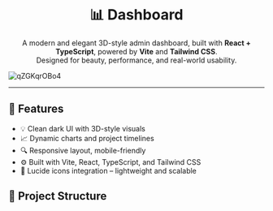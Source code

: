 <h1 align="center">📊 Dashboard</h1>

<p align="center">
  A modern and elegant 3D-style admin dashboard, built with <strong>React + TypeScript</strong>, powered by <strong>Vite</strong> and <strong>Tailwind CSS</strong>. <br/>
  Designed for beauty, performance, and real-world usability.
</p>

![qZGKqrOBo4](https://github.com/user-attachments/assets/31416ee2-b642-42e5-9fa4-88352f0adc27)


---

## 🚀 Features

- 💡 Clean dark UI with 3D-style visuals
- 📈 Dynamic charts and project timelines
- 🔍 Responsive layout, mobile-friendly
- ⚙️ Built with Vite, React, TypeScript, and Tailwind CSS
- 🎯 Lucide icons integration – lightweight and scalable

## 📁 Project Structure

